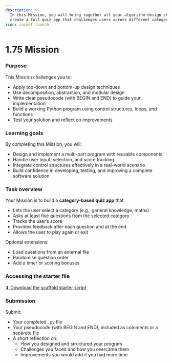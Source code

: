 ```yaml
---
description: >-
  In this Mission, you will bring together all your algorithm design skills to
  create a full quiz app that challenges users across different categories.
icon: rocket-launch
---
```


# 1.75 Mission

### Purpose

This Mission challenges you to:

* Apply top-down and bottom-up design techniques
* Use decomposition, abstraction, and modular design
* Write clear pseudocode (with BEGIN and END) to guide your implementation
* Build a working Python program using control structures, loops, and functions
* Test your solution and reflect on improvements

### Learning goals

By completing this Mission, you will:

* Design and implement a multi-part program with reusable components
* Handle user input, selection, and score tracking
* Integrate control structures effectively in a real-world scenario
* Build confidence in developing, testing, and improving a complete software solution

### Task overview

Your Mission is to build a **category-based quiz app** that:

* Lets the user select a category (e.g., general knowledge, maths)
* Asks at least five questions from the selected category
* Tracks the user’s score
* Provides feedback after each question and at the end
* Allows the user to play again or exit

Optional extensions:

* Load questions from an external file
* Randomise question order
* Add a timer or scoring bonuses

### Accessing the starter file

[⬇ Download the scaffold starter script](https://github.com/Emanuel-School/170-algorithm-design-methods/blob/main/175-mission.py)

### Submission

Submit:

* Your completed `.py` file
* Your pseudocode (with BEGIN and END), included as comments or a separate file
* A short reflection on:
  * How you designed and structured your program
  * Challenges you faced and how you overcame them
  * Improvements you would add if you had more time
